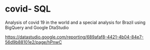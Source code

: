 # covid- SQL

Analysis of covid 19 in the world and a special analysis for Brazil using BigQuery and Google DtaStudio

https://datastudio.google.com/reporting/689afaf8-4421-4b04-84e7-56d9b88101e2/page/hPnwC
